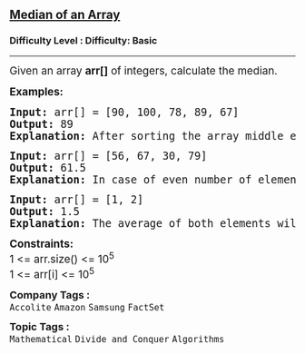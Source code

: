 <h2><a href="https://www.geeksforgeeks.org/problems/find-the-median0527/1?page=1&category=Mathematical&difficulty=School&sortBy=submissions">Median of an Array</a></h2><h3>Difficulty Level : Difficulty: Basic</h3><hr><div class="problems_problem_content__Xm_eO"><p><span style="font-size: 14pt;">Given an array <strong>arr[]</strong> of integers, calculate the median.</span></p>
<p><span style="font-size: 14pt;"><strong>Examples:</strong></span></p>
<pre><span style="font-size: 14pt;"><strong>Input: </strong>arr[] = [90, 100, 78, 89, 67]
<strong>Output: </strong>89
<strong>Explanation: </strong>After sorting the array middle element is the median 
</span></pre>
<pre><span style="font-size: 14pt;"><strong>Input: </strong>arr[] = [56, 67, 30, 79]
<strong>Output: </strong>61.5
<strong>Explanation: </strong>In case of even number of elements, average of two middle elements is the median.</span><span style="font-size: 14pt;"> <br></span></pre>
<pre><span style="font-size: 14pt;"><strong>Input:&nbsp;</strong>arr[] = [1, 2]<br><strong>Output:</strong> 1.5<br><strong>Explanation:</strong> The average of both elements will result in 1.5.</span></pre>
<p><span style="font-size: 14pt;"><strong>Constraints:</strong><br>1 &lt;= arr.size() &lt;= 10<sup>5</sup><br>1 &lt;= arr[i] &lt;= 10<sup>5</sup></span></p></div><p><span style=font-size:18px><strong>Company Tags : </strong><br><code>Accolite</code>&nbsp;<code>Amazon</code>&nbsp;<code>Samsung</code>&nbsp;<code>FactSet</code>&nbsp;<br><p><span style=font-size:18px><strong>Topic Tags : </strong><br><code>Mathematical</code>&nbsp;<code>Divide and Conquer</code>&nbsp;<code>Algorithms</code>&nbsp;